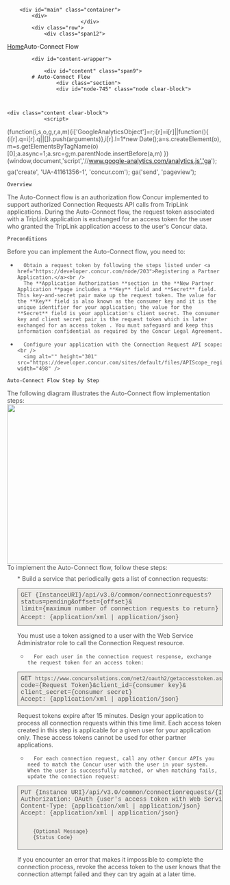 
        <div id="main" class="container">
            <div>
                            </div>
            <div class="row">
                <div class="span12">
<div class="breadcrumbs"><a href="/">Home</a>Auto-Connect Flow</div>
                </div>
            </div>

            <div id="content-wrapper">
<!-- <div class="row"> -->
                <div id="content" class="span9">
            # Auto-Connect Flow
                    <div class="section">
                    <div id="node-745" class="node clear-block">


    
    <div class="content clear-block">
                <script>
  (function(i,s,o,g,r,a,m){i['GoogleAnalyticsObject']=r;i[r]=i[r]||function(){
  (i[r].q=i[r].q||[]).push(arguments)},i[r].l=1*new Date();a=s.createElement(o),
  m=s.getElementsByTagName(o)[0];a.async=1;a.src=g;m.parentNode.insertBefore(a,m)
  })(window,document,'script','//www.google-analytics.com/analytics.js','ga');

  ga('create', 'UA-41161356-1', 'concur.com');
  ga('send', 'pageview');

</script><style type="text/css">
.overflow_box{
border: 1px solid grey;
padding: .5em;
overflow: auto;
background-color: #DBDBDB;
font-family:"Courier New", Courier, monospace;
font-size:11px;
}
.xml-attribute {color: #009900}
.xml-value {color: #ce7b00}
.ST0 {color: #00007c; font-family: Monospaced; font-weight: bold}
.xml-tag {color: #0000e6}
.bullet_in {margin-left: 25px}
.p_margin_top {margin-top: 12px}
.overflow_box1 {border: .5px solid grey;
padding: .5em;
overflow: auto;
background-color: #edebe7;
font-family:"Courier New", Courier, monospace;
font-size:14px;
}
p {
margin-bottom: 9px;
margin-top: 9px;
font-family: wf_segoe-ui_normal,"Segoe UI","Segoe WP",Tahoma,Arial,sans-serif;
font-weight: 400;
font-size: 16px;
line-height: 1.5em;
color: #505050;
}
ul {
margin-bottom: 9px;
margin-top: 9px;
font-family: wf_segoe-ui_normal,"Segoe UI","Segoe WP",Tahoma,Arial,sans-serif;
font-weight: 400;
font-size: 16px;
line-height: 1.5em;
color: #505050;
}
ol {
margin-bottom: 9px;
margin-top: 9px;
font-family: wf_segoe-ui_normal,"Segoe UI","Segoe WP",Tahoma,Arial,sans-serif;
font-weight: 400;
font-size: 16px;
line-height: 1.5em;
color: #505050;
}
li {
margin-bottom: 9px;
margin-top: 9px;
font-family: wf_segoe-ui_normal,"Segoe UI","Segoe WP",Tahoma,Arial,sans-serif;
font-weight: 400;
font-size: 16px;
line-height: 1.5em;
color: #505050;
}
dl {
margin-bottom: 9px;
margin-top: 9px;
font-family: wf_segoe-ui_normal,"Segoe UI","Segoe WP",Tahoma,Arial,sans-serif;
font-weight: 400;
font-size: 16px;
line-height: 1.5em;
color: #505050;
}
dd {
margin-bottom: 9px;
margin-top: 9px;
font-family: wf_segoe-ui_normal,"Segoe UI","Segoe WP",Tahoma,Arial,sans-serif;
font-weight: 400;
font-size: 16px;
line-height: 1.5em;
color: #505050;
}
dt {
margin-bottom: 9px;
margin-top: 9px;
font-family: wf_segoe-ui_normal,"Segoe UI","Segoe WP",Tahoma,Arial,sans-serif;
font-weight: 400;
font-size: 16px;
line-height: 1.5em;
color: #505050;
}
h1 {
margin-bottom: 9px;
margin-top: 9px;
font-family: wf_segoe-ui_normal,"Segoe UI","Segoe WP",Tahoma,Arial,sans-serif;
font-weight: 600;
font-size: 64px;
line-height: 1.5em;
color: #505050;
}
h2 {
    margin-bottom: 9px;
    margin-top: 9px;
    font-family: wf_segoe-ui_normal,"Segoe UI","Segoe WP",Tahoma,Arial,sans-serif;
    font-weight: 400;
    font-size: 42px;
    line-height: 1.5em;
    color: rgb(0,120,201);
}
h3 {
margin: 0 0 12px;
font-family: wf_segoe-ui_light,"Segoe UI Light","Segoe WP Light","Segoe UI","Segoe WP",Tahoma,Arial,sans-serif;
font-weight: 400;
font-size: 30px;
line-height: 1.2em;
color: rgb(0,120,201);
}
h4 {
    margin: 0 0 12px;
    font-family: wf_segoe-ui_light,"Segoe UI Light","Segoe WP Light","Segoe UI","Segoe WP",Tahoma,Arial,sans-serif;
    font-weight: 400;
    font-size: 24px;
    line-height: 1.2em;
    color: #3B3B3B;
}
td {
margin-bottom: 9px;
margin-top: 9px;
font-family: wf_segoe-ui_normal,"Segoe UI","Segoe WP",Tahoma,Arial,sans-serif;
font-weight: 400;
font-size: 16px;
line-height: 1.5em;
color: #505050;
}
tr {
margin-bottom: 9px;
margin-top: 9px;
font-family: wf_segoe-ui_normal,"Segoe UI","Segoe WP",Tahoma,Arial,sans-serif;
font-weight: 400;
font-size: 16px;
line-height: 1.5em;
color: #505050;
}   </style>
## 
    Overview
The Auto-Connect flow is an authorization flow Concur implemented to support authorized Connection Requests API calls from TripLink applications. During the Auto-Connect flow, the request token associated with a TripLink application is exchanged for an access token for the user who granted the TripLink application access to the user's Concur data.
### 
    Preconditions
Before you can implement the Auto-Connect flow, you need to:

* 
        Obtain a request token by following the steps listed under <a href="https://developer.concur.com/node/203">Registering a Partner Application.</a><br />
        The **Application Authorization **section in the **New Partner Application **page includes a **Key** field and **Secret** field. This key-and-secret pair make up the request token. The value for the **Key** field is also known as the consumer key and it is the unique identifier for your application; the value for the **Secret** field is your application's client secret. The consumer key and client secret pair is the request token which is later exchanged for an access token . You must safeguard and keep this information confidential as required by the Concur Legal Agreement.


* 
        Configure your application with the Connection Request API scope:<br />
        <img alt="" height="301" src="https://developer.concur.com/sites/default/files/APIScope_register_partner_app_ConnectionsRequest_APIScope_cropped.png" width="498" />

### 
    Auto-Connect Flow Step by Step
The following diagram illustrates the Auto-Connect flow implementation steps:
<img alt="" height="373" src="https://developer.concur.com/sites/default/files/Connection Request.png" width="524" />
To implement the Auto-Connect flow, follow these steps:
<ol>
* 
        Build a service that periodically gets a list of connection requests:
<pre class="overflow_box1">
GET {InstanceURI}/api/v3.0/common/connectionrequests?
status=pending&amp;offset={offset}&amp;
limit={maximum number of connection requests to return}
Accept: {<span style="font-size: 14px; line-height: 24px; background-color: rgb(237, 235, 231);">application/xml | application/json<span style="font-size: 14px; background-color: rgb(237, 235, 231);">}</pre>You must use a token assigned to a user with the Web Service Administrator role to call the Connection Request resource.

* 
        For each user in the connection request response, exchange the request token for an access token:
<pre class="overflow_box1" style="font-size: 14px;">
GET <code>https://www.concursolutions.com/net2/oauth2/getaccesstoken.ashx?</code>
code={Request Token}&amp;client_id={consumer key}&amp;
client_secret={consumer secret}
Accept: {application/xml | application/json}
</pre>Request tokens expire after 15 minutes. Design your application to process all connection requests within this time limit. Each access token created in this step is applicable for a given user for your application only. These access tokens cannot be used for other partner applications.

* 
        For each connection request, call any other Concur APIs you need to match the Concur user with the user in your system. When the user is successfully matched, or when matching fails, update the connection request:
<pre class="overflow_box1">
PUT {Instance URI}/api/v3.0/common/connectionrequests/{ID}
Authorization: OAuth {user's access token with Web Services Administrator role}
Content-Type: {application/xml | application/json}
Accept: {application/xml | application/json}
<code>
<ConnectionRequest>
    <Message>{Optional Message}</Message>
    <Status>{Status Code}</Status>
<ConnectionRequest>
</code></pre>If you encounter an error that makes it impossible to complete the connection process, revoke the access token to the user knows that the connection attempt failed and they can try again at a later time.

</ol>

